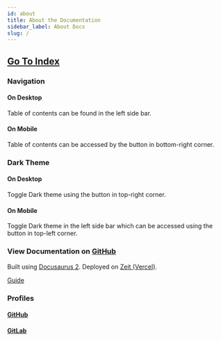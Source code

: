 ```yaml
---
id: about
title: About the Documentation
sidebar_label: About Docs
slug: /
---
```


## [Go To Index](/index)

### Navigation

#### On Desktop

Table of contents can be found in the left side bar.

#### On Mobile

Table of contents can be accessed by the button in bottom-right corner.

### Dark Theme

#### On Desktop

Toggle Dark theme using the button in top-right corner.

#### On Mobile

Toggle Dark theme in the left side bar which can be accessed using the button in top-left corner.

### View Documentation on [GitHub](https://github.com/Pranay-Tej/dev-handbook)

Built using [Docusaurus 2](https://v2.docusaurus.io/). Deployed on [Zeit (Vercel)](https://vercel.com/).

[Guide](documentation/documentation)

### Profiles

#### [GitHub](https://github.com/Pranay-Tej)

#### [GitLab](https://gitlab.com/pranay_teja)
